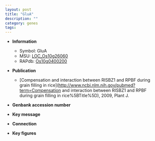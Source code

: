 ```yaml
---
layout: post
title: "GluA"
description: ""
category: genes
tags: 
---
```


* **Information**  
    + Symbol: GluA  
    + MSU: [LOC_Os10g26060](http://rice.plantbiology.msu.edu/cgi-bin/ORF_infopage.cgi?orf=LOC_Os10g26060)  
    + RAPdb: [Os10g0400200](http://rapdb.dna.affrc.go.jp/viewer/gbrowse_details/irgsp1?name=Os10g0400200)  

* **Publication**  
    + [Compensation and interaction between RISBZ1 and RPBF during grain filling in rice](http://www.ncbi.nlm.nih.gov/pubmed?term=Compensation and interaction between RISBZ1 and RPBF during grain filling in rice%5BTitle%5D), 2009, Plant J.

* **Genbank accession number**  

* **Key message**  

* **Connection**  

* **Key figures**  


